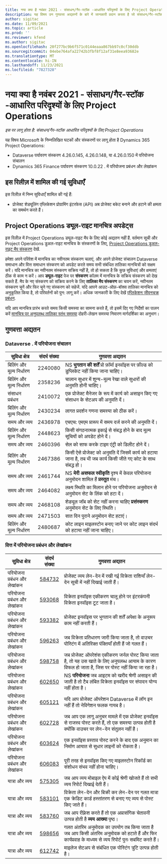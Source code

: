 ```yaml
---
title: नया क्या है नवंबर 2021 - संसाधन/गैर-स्टॉक -आधारित परिदृश्यों के लिए Project Operations
description: यह विषय उन गुणवत्ता अद्यतनों के बारे में जानकारी प्रदान करता है जो संसाधन/गैर-स्टॉक आधारित परिदृश्यों के लिए परियोजना संचालन के नवंबर 2021 रिलीज में उपलब्ध हैं।
author: sigitac
ms.date: 11/09/2021
ms.topic: article
ms.prod: ''
ms.reviewer: kfend
ms.author: sigitac
ms.openlocfilehash: 20f277bc9b6f571c0144eaaa867bb97c0cf30ddb
ms.sourcegitcommit: 04ebe764afa22742b3fbf8f12af31e8eea93682e
ms.translationtype: MT
ms.contentlocale: hi-IN
ms.lasthandoff: 11/23/2021
ms.locfileid: "7827328"
---
```

# <a name="whats-new-november-2021---project-operations-for-resourcenon-stocked-based-scenarios"></a>नया क्या है नवंबर 2021 - संसाधन/गैर-स्टॉक -आधारित परिदृश्यों के लिए Project Operations

*इस पर लागू होता है: संसाधन/गैर-स्टॉक आधारित परिदृश्यों के लिए Project Operations*

यह विषय Microsoft के निम्नलिखित घटकों और संस्करणों पर लागू होता है Dynamics 365 Project Operations:

- Dataverse पर्यावरण संस्करण 4.26.0.145, 4.26.0.148, या 4.26.0.150 में परियोजना संचालन
- Dynamics 365 Finance पर्यावरण संस्करण 10.0.22 . में परियोजना प्रबंधन और लेखांकन

## <a name="features-included-in-this-release"></a>इस रिलीज़ में शामिल की गई सुविधाएँ

इस रिलीज़ में निम्न सुविधाएँ शामिल की गई हैं:

- प्रोजेक्ट शेड्यूलिंग एप्लिकेशन प्रोग्रामिंग इंटरफेस (API) अब प्रोजेक्ट बकेट बनाने और हटाने की क्षमता का समर्थन करते हैं।

## <a name="project-operations-dual-write-maps-updates"></a>Project Operations ड्यूल-राइट मानचित्र अपडेट्स

इस रिलीज़ में Project Operations ड्यूल-राइट मैप के लिए कोई अद्यतन नहीं हैं. वर्तमान सूची और Project Operations डुअल-राइट मानचित्र के संस्करणों के लिए, [Project Operations डुअल-राइट मैप संस्करण](/dynamics365/project-operations/environment/resource-dual-write-maps) देखें.

हमेशा अपने परिवेश में मानचित्र का नवीनतम संस्करण चलाएं, और अपने प्रोजेक्ट संचालन Dataverse समाधान और वित्त समाधान संस्करण को अपडेट करते समय सभी संबंधित तालिका मानचित्रों को सक्षम करें। यदि मानचित्र का नवीनतम संस्करण सक्रिय नहीं है, तो हो सकता है कि कुछ सुविधाएं और क्षमताएं ठीक से काम न करें। आप **ड्यूल-राइट** पेज पर **संस्करण** कॉलम में मानचित्र के सक्रिय संस्करण को देख सकते हैं. मैप के नए संस्करण को सक्रिय करने के लिए **तालिका मैप संस्करण** का चयन करें, नवीनतम संस्करण चुनें और फिर चुने गए संस्करण को सहेजें. यदि आपने आउट-ऑफ़-बॉक्स तालिका मानचित्र को अनुकूलित किया है, तो परिवर्तनों को पुन: लागू करें। अधिक जानकारी के लिए देखें [एप्लिकेशन जीवनचक्र प्रबंधन](/dynamics365/fin-ops-core/dev-itpro/data-entities/dual-write/app-lifecycle-management).

यदि आप मानचित्र प्रारंभ करते समय किसी समस्या का सामना करते हैं, तो इसमें दिए गए निर्देशों का पालन करें [मानचित्र पर अनुपलब्ध तालिका स्तंभ समस्या](/dynamics365/fin-ops-core/dev-itpro/data-entities/dual-write/dual-write-troubleshooting-finops-upgrades#missing-table-columns-issue-on-maps) दोहरी-लेखन समस्या निवारण मार्गदर्शिका का अनुभाग।

## <a name="quality-updates"></a>गुणवत्ता अद्यतन

### <a name="project-operations-in-dataverse"></a>Dataverse . में परियोजना संचालन

| सुविधा क्षेत्र | संदर्भ संख्या | गुणवत्ता अद्यतन |
| --- | --- | --- |
| बिलिंग और मूल्य निर्धारण | 2240080 | NS **भुगतान की शर्तें** प्रो फ़ॉर्मा इनवॉइस पर फ़ील्ड को डुप्लिकेट नहीं किया जाना चाहिए। |
| बिलिंग और मूल्य निर्धारण | 2358236 | चालान सुधार में शून्य-मूल्य रेखा वाले सुधारों की अनुमति होनी चाहिए। |
| संसाधन प्रबंधन | 2410072 | एक प्रोजेक्ट मैनेजर के रूप में कार्य को असाइन किए गए संसाधन के सेटअप की अनुमति दें। |
| बिलिंग और मूल्य निर्धारण | 2430234 | लागत प्रदर्शन गणना समस्या को ठीक करें। |
| समय और व्यय | 2436978 | एचएच: एमएम प्रारूप में समय दर्ज करने की अनुमति दें। |
| बिलिंग और मूल्य निर्धारण | 2448623 | किसी संगठनात्मक इकाई से संबद्ध होने के बाद मूल्य सूचियों को अपडेट होने दें। |
| समय और व्यय | 2460396 | सेल को साफ करके टाइम एंट्री को डिलीट होने दें। |
| बिलिंग और मूल्य निर्धारण | 2467386 | किसी ऐसे प्रोजेक्ट को अनुमति दें जिसमें कार्य को हटाया जाना है, तब भी जब कार्य किसी जीते गए कोट के साथ संबद्ध हो। |
| समय और व्यय | 2461744 | NS **मेरी असफल स्वीकृति** दृश्य में केवल परियोजना अनुमोदन शामिल हैं **प्रस्तुत** मंच। |
| समय और व्यय | 2464082 | लक्ष्य स्थिति का मिलान होने पर परियोजना अनुमोदन से अनुमोदन सेट के लिंक को हटा दें। |
| समय और व्यय | 2468108 | शेड्यूल जॉब को सेट नहीं करना चाहिए **प्रसंस्करण** अनुमोदन सेट के लिए स्थिति। |
| समय और व्यय | 2471503 | सात दिन पुराने अनुमोदन सेट हटाएं। |
| बिलिंग और मूल्य निर्धारण | 2480687 | कोट लाइन माइलस्टोन बनाए जाने पर कोट लाइन संदर्भ को हटाया नहीं जाना चाहिए। |

### <a name="project-management-and-accounting-in-finance"></a>वित्त में परियोजना प्रबंधन और लेखांकन

| सुविधा क्षेत्र | संदर्भ संख्या | गुणवत्ता अद्यतन |
| --- | --- | --- |
| परियोजना प्रबंधन और लेखांकन | [584732](https://fix.lcs.dynamics.com/Issue/Details/?bugId=584732) | प्रोजेक्ट व्यय लेन-देन में रखी गई विक्रेता राशियाँ लेन-देन सूची में नहीं दिखाई जाती हैं। |
| परियोजना प्रबंधन और लेखांकन | [593068](https://fix.lcs.dynamics.com/Issue/Details/?bugId=593068) | विक्रेता इनवॉइस एकीकरण चालू होने पर इंटरकंपनी विक्रेता इनवॉइस टूट जाता है। |
| परियोजना प्रबंधन और लेखांकन | [593382](https://fix.lcs.dynamics.com/Issue/Details/?bugId=593382) | प्रोजेक्ट इनवॉइस पर भुगतान की शर्तें अपेक्षा के अनुरूप काम नहीं करती हैं। |
| परियोजना प्रबंधन और लेखांकन | [596263](https://fix.lcs.dynamics.com/Issue/Details/?bugId=596263) | जब विक्रेता प्रतिधारण जारी किया जाता है, तो वाउचर पोस्टिंग में अतिरिक्त पंक्तियाँ होती हैं जो गलत हैं। |
| परियोजना प्रबंधन और लेखांकन | [598758](https://fix.lcs.dynamics.com/Issue/Details/?bugId=598758) | जब प्रोजेक्ट ऑपरेशंस एकीकरण जर्नल पोस्ट किया जाता है, तो यह उस खाते के लिए अनुपलब्ध आयाम के कारण विफल हो जाता है, जिस पर पोस्ट नहीं किया जा रहा है। |
| परियोजना प्रबंधन और लेखांकन | [602650](https://fix.lcs.dynamics.com/Issue/Details/?bugId=602650) | NS **परियोजना** जब आइटम को खरीद श्रेणी असाइन की जाती है तो टैब लंबित विक्रेता इनवॉइस पर संपादन योग्य नहीं होता है। |
| परियोजना प्रबंधन और लेखांकन | [605121](https://fix.lcs.dynamics.com/Issue/Details/?bugId=605121) | यदि आप प्रोजेक्ट ऑपरेशन Dataverse में लॉग इन नहीं हैं तो नेविगेशन फलक गायब है। |
| परियोजना प्रबंधन और लेखांकन | [602728](https://fix.lcs.dynamics.com/Issue/Details/?bugId=602728) | जब आप एक लागू अनुचर मामले में एक प्रोजेक्ट इनवॉइस से राजस्व पोस्ट करते हैं, तो एक समस्या उत्पन्न होती है क्योंकि वाउचर पर लेन-देन संतुलन नहीं है। |
| परियोजना प्रबंधन और लेखांकन | [603624](https://fix.lcs.dynamics.com/Issue/Details/?bugId=603624) | एक इनवॉइस प्रस्ताव पोस्ट करने के बाद एक अनुमान का निर्माण आयात से सुधार लाइनों को रोकता है। |
| परियोजना प्रबंधन और लेखांकन | [606083](https://fix.lcs.dynamics.com/Issue/Details/?bugId=606083) | पूरी तरह से इनवॉइस किए गए माइलस्टोन रिकॉर्ड का संशोधन संभव नहीं होना चाहिए। |
| यात्रा और व्यय | [575305](https://fix.lcs.dynamics.com/Issue/Details/?bugId=575305) | जब आप व्यय मोबाइल ऐप में कोई श्रेणी खोजते हैं तो सभी व्यय रिपोर्ट दिखाई देती हैं। |
| यात्रा और व्यय | [583101](https://fix.lcs.dynamics.com/Issue/Details/?bugId=583101) | विक्रेता लेन-देन और बिक्री कर लेन-देन पर गलत मात्रा एक क्रेडिट कार्ड हस्तांतरण से बनाए गए व्यय से पोस्ट किए जाते हैं। |
| यात्रा और व्यय | [583760](https://fix.lcs.dynamics.com/Issue/Details/?bugId=583760) | जब आप रीफ़्रेश करते हैं तो एक अप्रासंगिक चेतावनी उत्पन्न होती है **व्यय आख्या** पृष्ठ। |
| यात्रा और व्यय | [598656](https://fix.lcs.dynamics.com/Issue/Details/?bugId=598656) | गलत अंतरिम अनुमोदक का उपयोग तब किया जाता है जब आप किसी अंतरिम अनुमोदक को हटाते हैं और फिर कार्यप्रवाह के माध्यम से व्यय रिपोर्ट पुनः सबमिट करते हैं। |
| यात्रा और व्यय | [612742](https://fix.lcs.dynamics.com/Issue/Details/?bugId=612742) | माइलेज सेटअप से संबंधित एक पोस्टिंग त्रुटि उत्पन्न होती है। |
